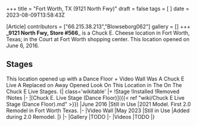 +++
title = "Fort Worth, TX (9121 North Fwy)"
draft = false
tags = [ ]
date = 2023-08-09T13:58:43Z

[Article]
contributors = ["66.215.38.213","Blowseborg062"]
gallery = []
+++
**_9121 North Fwy, Store #566**_ is a Chuck E. Cheese location in
Fort Worth, Texas; in the Court at Fort Worth shopping center. This location opened on
June 6, 2016.


## Stages ##
This location opened up with a Dance Floor + Video Wall Was A Chuck E Live A Replaced on Away Opened
Look On This Location
in The On The Chuck E Live Stages.
{| class='wikitable'
|+
!Stage
!Installed
!Removed
!Notes
|-
|[Chuck E. Live Stage (Dance Floor)]({{< ref "wiki/Chuck E Live Stage (Dance Floor).md" >}})
|June 2016
|Still in Use
|2021 Model. First 2.0 Remodel in Fort Worth Texas.
|-
|Video Wall
|May 2023
|Still in Use
|Added during 2.0 Remodel.
|}
|-
|Gallery
|TODO
|-
|Videos
|TODO
|}